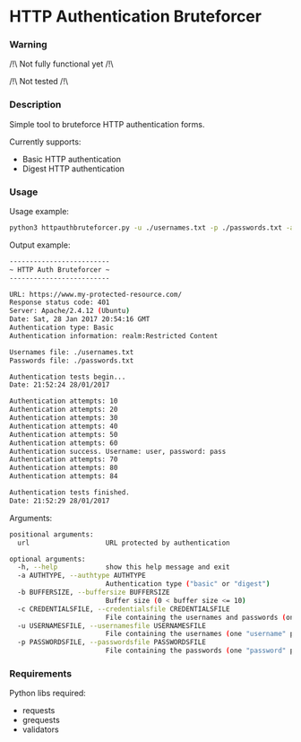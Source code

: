 # HTTP Authentication Bruteforcer

### Warning

/!\ Not fully functional yet /!\

/!\ Not tested /!\


### Description

Simple tool to bruteforce HTTP authentication forms.

Currently supports:
* Basic HTTP authentication
* Digest HTTP authentication


### Usage

Usage example:
```sh
python3 httpauthbruteforcer.py -u ./usernames.txt -p ./passwords.txt -a basic https://www.my-protected-resource.com/
```

Output example:
```sh
-------------------------
~ HTTP Auth Bruteforcer ~
-------------------------

URL: https://www.my-protected-resource.com/
Response status code: 401
Server: Apache/2.4.12 (Ubuntu)
Date: Sat, 28 Jan 2017 20:54:16 GMT
Authentication type: Basic
Authentication information: realm:Restricted Content

Usernames file: ./usernames.txt
Passwords file: ./passwords.txt

Authentication tests begin...
Date: 21:52:24 28/01/2017

Authentication attempts: 10
Authentication attempts: 20
Authentication attempts: 30
Authentication attempts: 40
Authentication attempts: 50
Authentication attempts: 60
Authentication success. Username: user, password: pass
Authentication attempts: 70
Authentication attempts: 80
Authentication attempts: 84

Authentication tests finished.
Date: 21:52:29 28/01/2017
```

Arguments:
```sh
positional arguments:
  url                   URL protected by authentication

optional arguments:
  -h, --help            show this help message and exit
  -a AUTHTYPE, --authtype AUTHTYPE
                        Authentication type ("basic" or "digest")
  -b BUFFERSIZE, --buffersize BUFFERSIZE
                        Buffer size (0 < buffer size <= 10)
  -c CREDENTIALSFILE, --credentialsfile CREDENTIALSFILE
                        File containing the usernames and passwords (one "username:password" per line)
  -u USERNAMESFILE, --usernamesfile USERNAMESFILE
                        File containing the usernames (one "username" per line)
  -p PASSWORDSFILE, --passwordsfile PASSWORDSFILE
                        File containing the passwords (one "password" per line)
```


### Requirements
Python libs required:
* requests
* grequests
* validators
